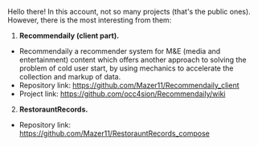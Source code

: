 Hello there!
In this account, not so many projects (that's the public ones). However, there is the most interesting from them:
1. **Recommendaily (client part).**
  - Recommendaily a recommender system for M&E (media and entertainment) content which offers another approach to solving the problem of cold user start, by using mechanics to accelerate the collection and markup of data.
  - Repository link: https://github.com/Mazer11/Recommendaily_client
  - Project link: https://github.com/occ4sion/Recommendaily/wiki
2. **RestorauntRecords.**
  - Repository link: https://github.com/Mazer11/RestorauntRecords_compose
